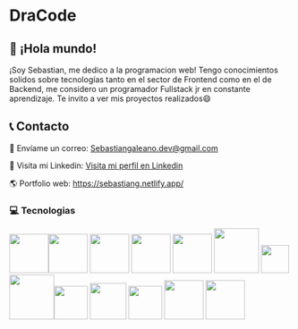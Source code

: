 # DraCode

## 🚀 ¡Hola mundo!
¡Soy Sebastian, me dedico a la programacion web!
Tengo conocimientos solidos sobre tecnologías tanto en el sector de Frontend como en el de Backend, me considero un programador Fullstack jr en constante aprendizaje.
Te invito a ver mis proyectos realizados😄

## 📞 Contacto

📧 Envíame un correo: Sebastiangaleano.dev@gmail.com

💼 Visita mi Linkedin: [Visita mi perfil en Linkedin](https://linkedin.com/in/sebadev)

🌎 Portfolio web: https://sebastiang.netlify.app/

### 💻 Tecnologias 

<img src="https://sebastiang.netlify.app/css.svg" width=70px><img src="https://sebastiang.netlify.app/html.svg" width=70px> <img src="https://sebastiang.netlify.app/react.svg" width=70px> <img src="https://sebastiang.netlify.app/vite.svg" width=70px> <img src="https://sebastiang.netlify.app/Astro.svg" width=70px>  <img src="https://sebastiang.netlify.app/git.svg" width=80px> <img src="https://www.svgrepo.com/show/353925/javascript.svg" width=50px> <img src="https://www.svgrepo.com/show/303658/nodejs-1-logo.svg" width=80px><img src="https://www.svgrepo.com/show/303301/postgresql-logo.svg" width=60px> <img src="https://sebastiang.netlify.app/prisma.svg" width=65px>  <img src="https://sebastiang.netlify.app/linux.svg" width=60px> <img src="https://sebastiang.netlify.app/aws.svg" width=70px> <img src="https://www.svgrepo.com/show/374146/typescript-official.svg" width=70px>
